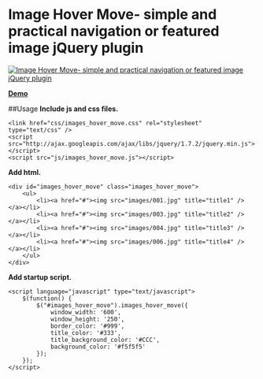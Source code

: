 Image Hover Move- simple and practical navigation or featured image jQuery plugin
=======================

[![Image Hover Move- simple and practical navigation or featured image jQuery plugin](http://www.htmldrive.net/media/2010/9/19/1284901071.jpg "Image Hover Move- simple and practical navigation or featured image jQuery plugin")](http://www.htmldrive.net/items/demo/605/Image-Hover-Move-simple-and-practical-navigation-or-featured-image-jQuery-plugin "Image Hover Move- simple and practical navigation or featured image jQuery plugin")

[**Demo**](http://www.htmldrive.net/items/demo/605/Image-Hover-Move-simple-and-practical-navigation-or-featured-image-jQuery-plugin "Image Hover Move- simple and practical navigation or featured image jQuery plugin")

##Usage
**Include js and css files.**

    <link href="css/images_hover_move.css" rel="stylesheet" type="text/css" />
    <script src="http://ajax.googleapis.com/ajax/libs/jquery/1.7.2/jquery.min.js"></script>
    <script src="js/images_hover_move.js"></script>
  
**Add html.**

    <div id="images_hover_move" class="images_hover_move">
        <ul>
            <li><a href="#"><img src="images/001.jpg" title="title1" /></a></li>
            <li><a href="#"><img src="images/003.jpg" title="title2" /></a></li>
            <li><a href="#"><img src="images/004.jpg" title="title3" /></a></li>
            <li><a href="#"><img src="images/006.jpg" title="title4" /></a></li>
        </ul>
    </div>
        
**Add startup script.**

    <script language="javascript" type="text/javascript">
        $(function() {
            $("#images_hover_move").images_hover_move({
                window_width: '600',
                window_height: '250',
                border_color: '#999',
                title_color: '#333',
                title_background_color: '#CCC',
                background_color: '#f5f5f5'
            });
        });
    </script>